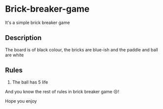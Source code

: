 # Brick-breaker-game
It's a simple brick breaker game

## Description
The board is of black colour, the bricks are blue-ish and the paddle and ball are white 

## Rules
1.  The ball has 5 life

And you know the rest of rules in brick breaker game 😒!



Hope you enjoy
